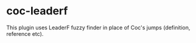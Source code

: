 # coc-leaderf
This plugin uses LeaderF fuzzy finder in place of Coc's jumps (definition, reference etc).
